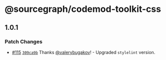 # @sourcegraph/codemod-toolkit-css

## 1.0.1

### Patch Changes

- [#115](https://github.com/sourcegraph/codemod/pull/115) [`309ca9b`](https://github.com/sourcegraph/codemod/commit/309ca9bfede3296e2813fa460c157bca3d0fcc1e) Thanks [@valerybugakov](https://github.com/valerybugakov)! - Upgraded `stylelint` version.
